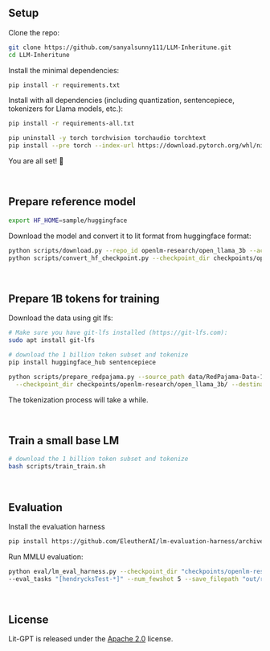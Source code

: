 

## Setup

Clone the repo:

```bash
git clone https://github.com/sanyalsunny111/LLM-Inheritune.git
cd LLM-Inheritune
```

Install the minimal dependencies:

```bash
pip install -r requirements.txt
```

Install with all dependencies (including quantization, sentencepiece, tokenizers for Llama models, etc.):

```bash
pip install -r requirements-all.txt
```


```bash
pip uninstall -y torch torchvision torchaudio torchtext
pip install --pre torch --index-url https://download.pytorch.org/whl/nightly/cu121
```

You are all set! 🎉

&nbsp;

## Prepare reference model

```bash
export HF_HOME=sample/huggingface
```

Download the model and convert it to lit format from huggingface format:

```bash
python scripts/download.py --repo_id openlm-research/open_llama_3b --access_token writeyourtokenhere
python scripts/convert_hf_checkpoint.py --checkpoint_dir checkpoints/openlm-research/open_llama_3b
```

&nbsp;

## Prepare 1B tokens for training

Download the data using git lfs:

```bash
# Make sure you have git-lfs installed (https://git-lfs.com):
sudo apt install git-lfs
```

```bash
# download the 1 billion token subset and tokenize
pip install huggingface_hub sentencepiece

python scripts/prepare_redpajama.py --source_path data/RedPajama-Data-1T-Sample \
  --checkpoint_dir checkpoints/openlm-research/open_llama_3b/ --destination_path data/lit-redpajama-sample --sample True
```
The tokenization process will take a while.

&nbsp;

## Train a small base LM

```bash
# download the 1 billion token subset and tokenize
bash scripts/train_train.sh
```

&nbsp;

## Evaluation

Install the evaluation harness

```bash
pip install https://github.com/EleutherAI/lm-evaluation-harness/archive/refs/heads/master.zip -U
```

Run MMLU evaluation:

```bash
python eval/lm_eval_harness.py --checkpoint_dir "checkpoints/openlm-research/our-1_5b/" \
--eval_tasks "[hendrycksTest-*]" --num_fewshot 5 --save_filepath "out/results_mmlu_.json"
```


&nbsp;

## License

Lit-GPT is released under the [Apache 2.0](https://github.com/Lightning-AI/lit-gpt/blob/main/LICENSE) license.

